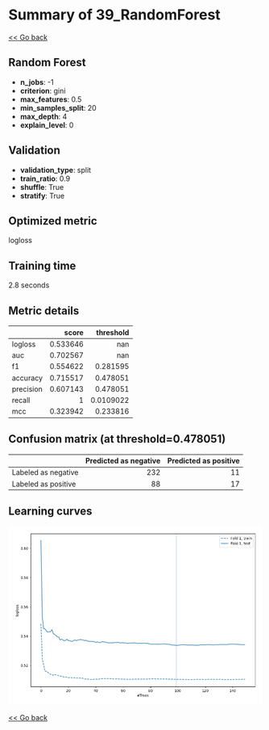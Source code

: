 # Summary of 39_RandomForest

[<< Go back](../README.md)


## Random Forest
- **n_jobs**: -1
- **criterion**: gini
- **max_features**: 0.5
- **min_samples_split**: 20
- **max_depth**: 4
- **explain_level**: 0

## Validation
 - **validation_type**: split
 - **train_ratio**: 0.9
 - **shuffle**: True
 - **stratify**: True

## Optimized metric
logloss

## Training time

2.8 seconds

## Metric details
|           |    score |   threshold |
|:----------|---------:|------------:|
| logloss   | 0.533646 | nan         |
| auc       | 0.702567 | nan         |
| f1        | 0.554622 |   0.281595  |
| accuracy  | 0.715517 |   0.478051  |
| precision | 0.607143 |   0.478051  |
| recall    | 1        |   0.0109022 |
| mcc       | 0.323942 |   0.233816  |


## Confusion matrix (at threshold=0.478051)
|                     |   Predicted as negative |   Predicted as positive |
|:--------------------|------------------------:|------------------------:|
| Labeled as negative |                     232 |                      11 |
| Labeled as positive |                      88 |                      17 |

## Learning curves
![Learning curves](learning_curves.png)

[<< Go back](../README.md)
